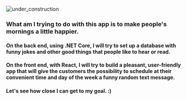 ![under_construction](https://user-images.githubusercontent.com/46451959/126028505-9c5ef8a2-10bc-4f51-889a-43638dd00377.jpg)
### What am I trying to do with this app is to make people's mornings a little happier. 
#### On the back end, using .NET Core, I will try to set up a database with funny jokes and other good things that people like to hear or read. 
#### On the front end, with React, I will try to build a pleasant, user-friendly app that will give the customers the possibility to schedule at their convenient time and day of the week a funny random text message.
#### Let's see how close I can get to my goal. :)

